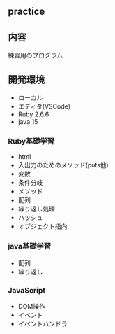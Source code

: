## practice

## 内容
練習用のプログラム

## 開発環境
- ローカル
- エディタ(VSCode)
- Ruby 2.6.6
- java 15

### Ruby基礎学習
- html
- 入出力のためのメソッド(puts他)
- 変数
- 条件分岐
- メソッド
- 配列
- 繰り返し処理
- ハッシュ
- オブジェクト指向

### java基礎学習
- 配列
- 繰り返し

### JavaScript
- DOM操作
- イベント
- イベントハンドラ
